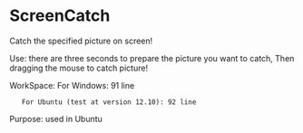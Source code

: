 ScreenCatch
===============
Catch the specified picture on screen!

Use: there are three seconds to prepare the picture you want to catch,
	Then dragging the mouse to catch picture!

WorkSpace: For Windows: 91 line

	   For Ubuntu (test at version 12.10): 92 line

Purpose: used in Ubuntu
